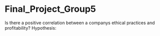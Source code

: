 # Final_Project_Group5

Is there a positive correlation between a companys ethical practices and profitability?
Hypothesis:
